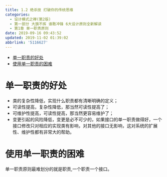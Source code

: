 ```yaml
---
title: 1.2 绝杀技 打破你的传统思维
categories: 
  - 设计模式之禅(第2版)
  - 第一部分 大旗不挥 谁敢冲锋 6大设计原则全新解读
  - 第1章 单一职责原则
date: 2019-09-16 09:43:52
updated: 2019-11-02 01:39:02
abbrlink: '5116627'
---
```

- [单一职责的好处](/ReadingNotes/5116627/#单一职责的好处)
- [使用单一职责的困难](/ReadingNotes/5116627/#使用单一职责的困难)

<!--more-->
<script src="https://cdn.bootcss.com/jquery/3.4.0/jquery.slim.min.js"></script>
<script>$(document).ready(function () {$(".post-body > ul:nth-child(1)").hide();});</script>

<!--end-->
<!--SSTStart-->
# 单一职责的好处 #
- 类的复杂性降低，实现什么职责都有清晰明确的定义；
- 可读性提高，复杂性降低，那当然可读性提高了；
- 可维护性提高，可读性提高，那当然更容易维护了；
- 变更引起的风险降低，变更是必不可少的，如果接口的单一职责做得好，一个接口修改只对相应的实现类有影响，对其他的接口无影响，这对系统的扩展性、维护性都有非常大的帮助。

# 使用单一职责的困难 #
单一职责原则最难划分的就是职责,一个职责一个接口。
<!--SSTStop-->

